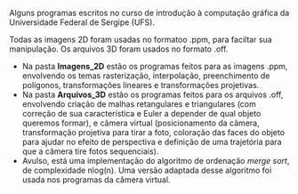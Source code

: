 
Alguns programas escritos no curso de introdução à computação gráfica da Universidade Federal de Sergipe (UFS).

Todas as imagens 2D foram usadas no formatoo .ppm, para faciltar sua manipulação. Os arquivos 3D foram usados no formato .off.

- Na pasta **Imagens_2D** estão os programas feitos para as imagens .ppm, envolvendo os temas rasterização, interpolação, preenchimento de polígonos, transformações lineares e transformações projetivas.
- Na pasta **Arquivos_3D** estão os programas feitos para os arquivos .off, envolvendo criação de malhas retangulares e triangulares (com correção de sua característica e Euler a depender de qual objeto queremos formar), e câmera virtual (posicionamento da câmera, transformação projetiva para tirar a foto, coloração das faces do objeto para ajudar no efeito de perspectiva e definição de uma trajetória para que a câmera tire fotos sequenciais).
- Avulso, está uma implementação do algoritmo de ordenação *merge sort*, de complexidade nlog(n). Uma versão adaptada desse algoritmo foi usada nos programas da câmera virtual.
